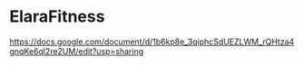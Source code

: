 # ElaraFitness<br>
https://docs.google.com/document/d/1b6kp8e_3qiphcSdUEZLWM_rQHtza4gnqKe6ql2re2UM/edit?usp=sharing
